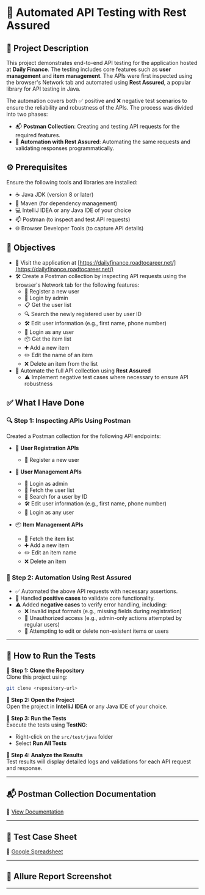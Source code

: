 # 🚀 Automated API Testing with Rest Assured

## 📘 Project Description
This project demonstrates end-to-end API testing for the application hosted at **Daily Finance**. The testing includes core features such as **user management** and **item management**. The APIs were first inspected using the browser's Network tab and automated using **Rest Assured**, a popular library for API testing in Java.

The automation covers both ✅ positive and ❌ negative test scenarios to ensure the reliability and robustness of the APIs. The process was divided into two phases:

- 📬 **Postman Collection**: Creating and testing API requests for the required features.
- 🤖 **Automation with Rest Assured**: Automating the same requests and validating responses programmatically.

## ⚙️ Prerequisites
Ensure the following tools and libraries are installed:

- ☕ Java JDK (version 8 or later)
- 🧰 Maven (for dependency management)
- 💻 IntelliJ IDEA or any Java IDE of your choice
- 📫 Postman (to inspect and test API requests)
- 🌐 Browser Developer Tools (to capture API details)

## 🎯 Objectives

- 🔗 Visit the application at [https://dailyfinance.roadtocareer.net/](https://dailyfinance.roadtocareer.net/)
- 🛠️ Create a Postman collection by inspecting API requests using the browser's Network tab for the following features:
  - 📝 Register a new user
  - 🔐 Login by admin
  - 📋 Get the user list
  - 🔍 Search the newly registered user by user ID
  - 🛠️ Edit user information (e.g., first name, phone number)
  - 👥 Login as any user
  - 📦 Get the item list
  - ➕ Add a new item
  - ✏️ Edit the name of an item
  - ❌ Delete an item from the list
- 🤖 Automate the full API collection using **Rest Assured**
  - ⚠️ Implement negative test cases where necessary to ensure API robustness


## ✅ What I Have Done
### 🔍 Step 1: Inspecting APIs Using Postman
Created a Postman collection for the following API endpoints:

- 👤 **User Registration APIs**
  - 📝 Register a new user

- 🔐 **User Management APIs**
  - 🔑 Login as admin
  - 📃 Fetch the user list
  - 🔎 Search for a user by ID
  - 🛠️ Edit user information (e.g., first name, phone number)
  - 👥 Login as any user

- 📦 **Item Management APIs**
  - 📄 Fetch the item list
  - ➕ Add a new item
  - ✏️ Edit an item name
  - ❌ Delete an item

### 🤖 Step 2: Automation Using Rest Assured

- ✅ Automated the above API requests with necessary assertions.
- 🔄 Handled **positive cases** to validate core functionality.
- ⚠️ Added **negative cases** to verify error handling, including:
  - ❌ Invalid input formats (e.g., missing fields during registration)
  - 🔐 Unauthorized access (e.g., admin-only actions attempted by regular users)
  - 🛑 Attempting to edit or delete non-existent items or users

---

## 🧪 How to Run the Tests

**🔹 Step 1: Clone the Repository**  
Clone this project using:  
```bash
git clone <repository-url>
```

**🔹 Step 2: Open the Project**  
Open the project in **IntelliJ IDEA** or any Java IDE of your choice.

**🔹 Step 3: Run the Tests**  
Execute the tests using **TestNG**:
- Right-click on the `src/test/java` folder
- Select **Run All Tests**

**🔹 Step 4: Analyze the Results**  
Test results will display detailed logs and validations for each API request and response.

---

## 📬 Postman Collection Documentation  
🔗 [View Documentation](https://documenter.getpostman.com/view/42431548/2sB2j68pWZ)

---

## 📄 Test Case Sheet  
🧾 [Google Spreadsheet](https://docs.google.com/spreadsheets/d/1Gf4uuzBKkS1U8dsZudsb0_05mlbXAX7kP6rUdAgL-yI/edit?usp=sharing)

---

## 📸 Allure Report Screenshot  


---